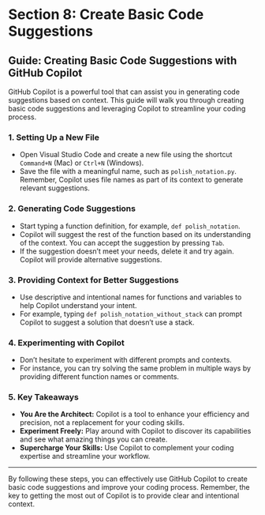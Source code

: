 # Section 8: Create Basic Code Suggestions

## Guide: Creating Basic Code Suggestions with GitHub Copilot

GitHub Copilot is a powerful tool that can assist you in generating code suggestions based on context. This guide will walk you through creating basic code suggestions and leveraging Copilot to streamline your coding process.

### 1. Setting Up a New File

- Open Visual Studio Code and create a new file using the shortcut `Command+N` (Mac) or `Ctrl+N` (Windows).
- Save the file with a meaningful name, such as `polish_notation.py`. Remember, Copilot uses file names as part of its context to generate relevant suggestions.

### 2. Generating Code Suggestions

- Start typing a function definition, for example, `def polish_notation`.
- Copilot will suggest the rest of the function based on its understanding of the context. You can accept the suggestion by pressing `Tab`.
- If the suggestion doesn’t meet your needs, delete it and try again. Copilot will provide alternative suggestions.

### 3. Providing Context for Better Suggestions

- Use descriptive and intentional names for functions and variables to help Copilot understand your intent.
- For example, typing `def polish_notation_without_stack` can prompt Copilot to suggest a solution that doesn’t use a stack.

### 4. Experimenting with Copilot

- Don’t hesitate to experiment with different prompts and contexts.
- For instance, you can try solving the same problem in multiple ways by providing different function names or comments.

### 5. Key Takeaways

- **You Are the Architect:** Copilot is a tool to enhance your efficiency and precision, not a replacement for your coding skills.
- **Experiment Freely:** Play around with Copilot to discover its capabilities and see what amazing things you can create.
- **Supercharge Your Skills:** Use Copilot to complement your coding expertise and streamline your workflow.

---

By following these steps, you can effectively use GitHub Copilot to create basic code suggestions and improve your coding process. Remember, the key to getting the most out of Copilot is to provide clear and intentional context.
